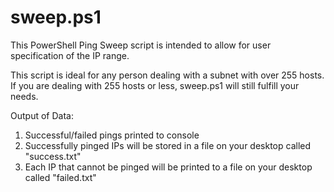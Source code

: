 # sweep.ps1

This PowerShell Ping Sweep script is intended to allow for user specification of the IP range. 

This script is ideal for any person dealing with a subnet with over 255 hosts. If you are dealing with 
255 hosts or less, sweep.ps1 will still fulfill your needs. 

Output of Data:
1. Successful/failed pings printed to console
2. Successfully pinged IPs will be stored in a file on your desktop called "success.txt"
3. Each IP that cannot be pinged will be printed to a file on your desktop called "failed.txt"

